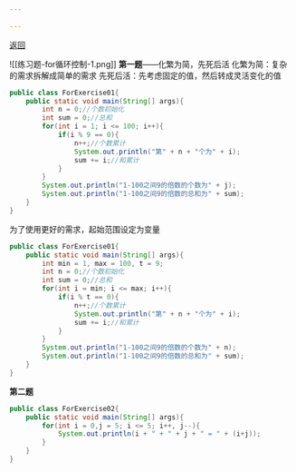 ```yaml
---
 
---
```

[返回](练习题.md)

![[练习题-for循环控制-1.png]]
**第一题**——化繁为简，先死后活
	化繁为简：复杂的需求拆解成简单的需求
	先死后活：先考虑固定的值，然后转成灵活变化的值
```java
public class ForExercise01{
	public static void main(String[] args){
		int n = 0;//个数初始化
		int sum = 0;//总和
		for(int i = 1; i <= 100; i++){
			if(i % 9 == 0){
				n++;//个数累计
				System.out.println("第" + n + "个为" + i);
				sum += i;//和累计
			}
		}
		System.out.println("1-100之间9的倍数的个数为" + j);
		System.out.println("1-100之间9的倍数的总和为" + sum);
	}
}
```
为了使用更好的需求，起始范围设定为变量
```java
public class ForExercise01{
	public static void main(String[] args){
		int min = 1, max = 100, t = 9;
		int n = 0;//个数初始化
		int sum = 0;//总和
		for(int i = min; i <= max; i++){
			if(i % t == 0){
				n++;//个数累计
				System.out.println("第" + n + "个为" + i);
				sum += i;//和累计
			}
		}
		System.out.println("1-100之间9的倍数的个数为" + n);
		System.out.println("1-100之间9的倍数的总和为" + sum);
	}
}
```
**第二题**
```java
public class ForExercise02{
	public static void main(String[] args){
		for(int i = 0,j = 5; i <= 5; i++, j--){
			System.out.println(i + " + " + j + " = " + (i+j));
		}
	}
}
```